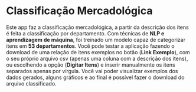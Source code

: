 # Classificação Mercadológica

Este app faz a classificação mercadológica, a partir da descrição dos itens é feita a classificação por departamento. Com técnicas de **NLP e aprendizagem de máquina**, foi treinado um modelo capaz de categorizar itens em **53 departamentos**. Você pode testar a aplicação fazendo o download de uma relação de itens exemplos no botão (**Link Exemplo**), com o seu próprio arquivo csv (apenas uma coluna com a descrição dos itens), ou escolhendo a opção (**Digitar Itens**) e inserir manualmente os itens separados apenas por vírgula. Você vai poder visualizar exemplos dos dados gerados, alguns gráficos e ao final é possível fazer o download do arquivo classificado.